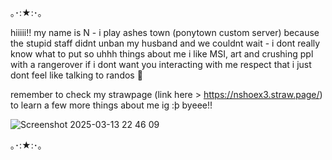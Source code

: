 ｡･:★:･｡

hiiiii!! my name is N -
i play ashes town (ponytown custom server) because the stupid staff didnt unban my husband and we couldnt wait -
i dont really know what to put so uhhh things about me i like MSI, art and crushing ppl with a rangerover
if i dont want you interacting with me respect that i just dont feel like talking to randos 🤪

remember to check my strawpage (link here > https://nshoex3.straw.page/) to learn a few more things about me ig :þ
byeee!!

![Screenshot 2025-03-13 22 46 09](https://github.com/user-attachments/assets/c0a07add-297e-424d-a78c-44ab84f9352d)

｡･:★:･｡
